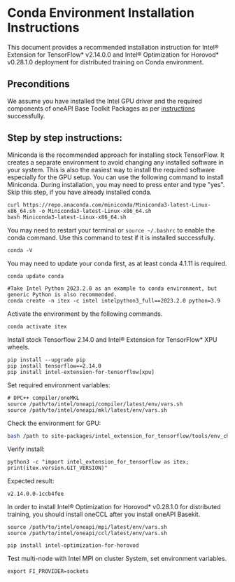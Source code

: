 # Conda Environment Installation Instructions

This document provides a recommended installation instruction for Intel® Extension for TensorFlow* v2.14.0.0 and Intel® Optimization for Horovod* v0.28.1.0 deployment for distributed training on Conda environment.

## Preconditions
We assume you have installed the Intel GPU driver and the required components of oneAPI Base Toolkit Packages as per [instructions](../install_for_xpu.md#install_oneapi_base_toolkit_packages) successfully.


## Step by step instructions:

Miniconda is the recommended approach for installing stock TensorFlow. It creates a separate environment to avoid changing any installed software in your system. This is also the easiest way to install the required software especially for the GPU setup.
You can use the following command to install Miniconda. During installation, you may need to press enter and type "yes". Skip this step, if you have already installed conda.

```
curl https://repo.anaconda.com/miniconda/Miniconda3-latest-Linux-x86_64.sh -o Miniconda3-latest-Linux-x86_64.sh
bash Miniconda3-latest-Linux-x86_64.sh
```

You may need to restart your terminal or `source ~/.bashrc` to enable the conda command. Use this command to test if it is installed successfully.
```
conda -V
```
You may need to update your conda first, as at least conda 4.1.11 is required.
```
conda update conda

#Take Intel Python 2023.2.0 as an example to conda environment, but generic Python is also recommended.
conda create -n itex -c intel intelpython3_full==2023.2.0 python=3.9
```

Activate the environment by the following commands.
```
conda activate itex
```
Install stock Tensorflow 2.14.0 and Intel® Extension for TensorFlow* XPU wheels.
```
pip install --upgrade pip
pip install tensorflow==2.14.0
pip install intel-extension-for-tensorflow[xpu]
```

Set required environment variables:

```
# DPC++ compiler/oneMKL
source /path/to/intel/oneapi/compiler/latest/env/vars.sh
source /path/to/intel/oneapi/mkl/latest/env/vars.sh
```

Check the environment for GPU:
```bash
bash /path to site-packages/intel_extension_for_tensorflow/tools/env_check.sh
```
Verify install:
```
python3 -c "import intel_extension_for_tensorflow as itex; print(itex.version.GIT_VERSION)"
```
Expected result:
```
v2.14.0.0-1ccb4fee
```

In order to install Intel® Optimization for Horovod* v0.28.1.0 for distributed training, you should install oneCCL after you install oneAPI Basekit.

```
source /path/to/intel/oneapi/mpi/latest/env/vars.sh
source /path/to/intel/oneapi/ccl/latest/env/vars.sh

pip install intel-optimization-for-horovod
```

Test multi-node with Intel MPI on cluster System, set environment variables.
```
export FI_PROVIDER=sockets
```
